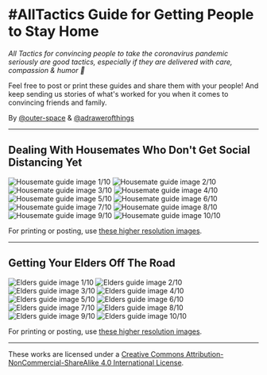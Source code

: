# #AllTactics Guide for Getting People to Stay Home 

*All Tactics for convincing people to take the coronavirus pandemic seriously are good tactics, especially if they are delivered with care, compassion &amp; humor 💫*

Feel free to post or print these guides and share them with your people! And keep sending us stories of what's worked for you when it comes to convincing friends and family.

By [@outer-space](https://github.com/outer-space) &amp; [@adrawerofthings](https://github.com/adrawerofthings)

---

## Dealing With Housemates Who Don't Get Social Distancing Yet

![Housemate guide image 1/10](Housemates/Housemates01.png)
![Housemate guide image 2/10](Housemates/Housemates02.png)
![Housemate guide image 3/10](Housemates/Housemates03.png)
![Housemate guide image 4/10](Housemates/Housemates04.png)
![Housemate guide image 5/10](Housemates/Housemates05.png)
![Housemate guide image 6/10](Housemates/Housemates06.png)
![Housemate guide image 7/10](Housemates/Housemates07.png)
![Housemate guide image 8/10](Housemates/Housemates08.png)
![Housemate guide image 9/10](Housemates/Housemates09.png)
![Housemate guide image 10/10](Housemates/Housemates10.png)

For printing or posting, use [these higher resolution images](https://github.com/adrawerofthings/all-tactics/blob/master/Housemates-print).

---

## Getting Your Elders Off The Road

![Elders guide image 1/10](Elders/Elders01.png)
![Elders guide image 2/10](Elders/Elders02.png)
![Elders guide image 3/10](Elders/Elders03.png)
![Elders guide image 4/10](Elders/Elders04.png)
![Elders guide image 5/10](Elders/Elders05.png)
![Elders guide image 6/10](Elders/Elders06.png)
![Elders guide image 7/10](Elders/Elders07.png)
![Elders guide image 8/10](Elders/Elders08.png)
![Elders guide image 9/10](Elders/Elders09.png)
![Elders guide image 10/10](Elders/Elders10.png)

For printing or posting, use [these higher resolution images](https://github.com/adrawerofthings/all-tactics/blob/master/Elders-print).

---

These works are licensed under a [Creative Commons Attribution-NonCommercial-ShareAlike 4.0 International License](https://creativecommons.org/licenses/by-nc-sa/4.0/).
